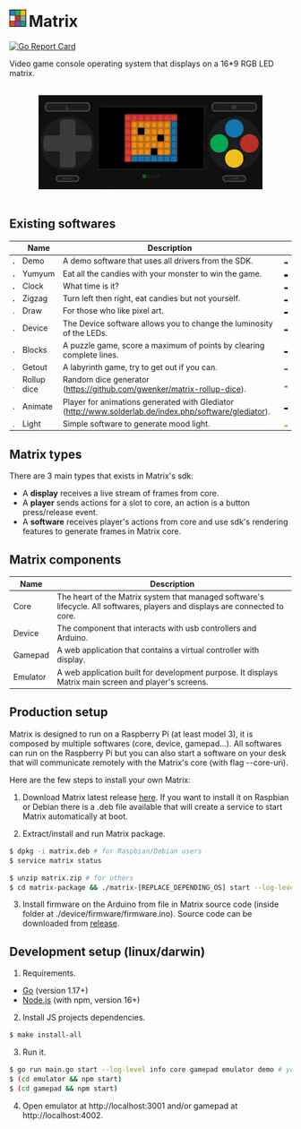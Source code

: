 # <img src="https://raw.githubusercontent.com/richardlt/matrix/master/docs/logo.png" width="30"/>&#8239;Matrix

[![Go Report Card](https://goreportcard.com/badge/github.com/richardlt/matrix)](https://goreportcard.com/report/github.com/richardlt/matrix)

Video game console operating system that displays on a 16*9 RGB LED matrix.

<p align="center">
  <br/>
  <img src="./docs/gamepad.gif" width="400"/>
  <br/>
  <br/>
</p>

## Existing softwares

| | Name | Description | |
| - | - | - | - |
| <img src="./docs/demo.png" width="60"/> | Demo | A demo software that uses all drivers from the SDK. | <img src="./docs/demo.gif" width="150"/> |
| <img src="./docs/yumyum.png" width="60"/> | Yumyum | Eat all the candies with your monster to win the game. | <img src="./docs/yumyum.gif" width="150"/> |
| <img src="./docs/clock.png" width="60"/> | Clock | What time is it? | <img src="./docs/clock.gif" width="150"/> |
| <img src="./docs/zigzag.png" width="60"/> | Zigzag | Turn left then right, eat candies but not yourself. | <img src="./docs/zigzag.gif" width="150"/> |
| <img src="./docs/draw.png" width="60"/> | Draw | For those who like pixel art. | <img src="./docs/draw.gif" width="150"/> |
| <img src="./docs/device.png" width="60"/> | Device | The Device software allows you to change the luminosity of the LEDs. | <img src="./docs/device.gif" width="150"/> |
| <img src="./docs/blocks.png" width="60"/> | Blocks | A puzzle game, score a maximum of points by clearing complete lines. | <img src="./docs/blocks.gif" width="150"/> |
| <img src="./docs/getout.png" width="60"/> | Getout | A labyrinth game, try to get out if you can. | <img src="./docs/getout.gif" width="150"/> |
| <img src="./docs/rollup-dice.png" width="60"/> | Rollup dice | Random dice generator (https://github.com/gwenker/matrix-rollup-dice). | <img src="./docs/rollup-dice.gif" width="150"/> |
| <img src="./docs/animate.png" width="60"/> | Animate | Player for animations generated with Glediator (http://www.solderlab.de/index.php/software/glediator). | <img src="./docs/animate.gif" width="150"/> |
| <img src="./docs/light.png" width="60"/> | Light | Simple software to generate mood light. | <img src="./docs/light.gif" width="150"/> |

## Matrix types

There are 3 main types that exists in Matrix's sdk:
- A **display** receives a live stream of frames from core.
- A **player** sends actions for a slot to core, an action is a button press/release event.  
- A **software** receives player's actions from core and use sdk's rendering features to generate frames in Matrix core. 

## Matrix components

| Name | Description |
| - | - |
| Core | The heart of the Matrix system that managed software's lifecycle. All softwares, players and displays are connected to core. |
| Device | The component that interacts with usb controllers and Arduino. |
| Gamepad | A web application that contains a virtual controller with display. |
| Emulator | A web application built for development purpose. It displays Matrix main screen and player's screens. |

## Production setup

Matrix is designed to run on a Raspberry Pi (at least model 3), it is composed by multiple softwares (core, device, gamepad...). All softwares can run on the Raspberry Pi but you can also start a software on your desk that will communicate remotely with the Matrix's core (with flag --core-uri).

Here are the few steps to install your own Matrix:

1. Download Matrix latest release [here](https://github.com/richardlt/matrix/releases). If you want to install it on Raspbian or Debian there is a .deb file available that will create a service to start Matrix automatically at boot.

2. Extract/install and run Matrix package.
```sh
$ dpkg -i matrix.deb # for Raspbian/Debian users
$ service matrix status
```
```sh
$ unzip matrix.zip # for others
$ cd matrix-package && ./matrix-[REPLACE_DEPENDING_OS] start --log-level info --gamepad-port 80 core device gamepad emulator demo zigzag yumyum clock draw blocks getout # select the right executable depending on your os 
```

3. Install firmware on the Arduino from file in Matrix source code (inside folder at ./device/firmware/firmware.ino). Source code can be downloaded from [release](https://github.com/richardlt/matrix/releases).

## Development setup (linux/darwin)

1. Requirements.
* [Go](https://golang.org/dl/) (version 1.17+)
* [Node.js](https://nodejs.org/en/download/) (with npm, version 16+)

2. Install JS projects dependencies.
```sh
$ make install-all
```

3. Run it.
```sh
$ go run main.go start --log-level info core gamepad emulator demo # you can start all other softwares by adding their names
$ (cd emulator && npm start)
$ (cd gamepad && npm start)
```

4. Open emulator at http://localhost:3001 and/or gamepad at http://localhost:4002.